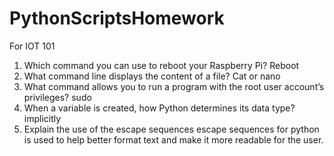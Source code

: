# PythonScriptsHomework
For IOT 101
1.	Which command you can use to reboot your Raspberry Pi?
  Reboot
2.	What command line displays the content of a file?
  Cat or nano
3.	What command allows you to run a program with the root user account’s privileges?
  sudo
4.	When a variable is created, how Python determines its data type?
  implicitly 
5.	Explain the use of the escape sequences
escape sequences for python is used to help better format text and make it more readable for the user.
